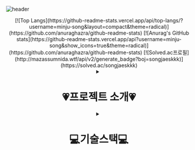 ![header](https://capsule-render.vercel.app/api?type=rounded&color=gradient&height=150&section=header&text=Hello!%20I'm%20Minju&fontSize=70&animation=fadeIn&fontColor=ffffff)

<div align="center">
    [![Top Langs](https://github-readme-stats.vercel.app/api/top-langs/?username=minju-song&layout=compact&theme=radical)](https://github.com/anuraghazra/github-readme-stats)
    [![Anurag's GitHub stats](https://github-readme-stats.vercel.app/api?username=minju-song&show_icons=true&theme=radical)](https://github.com/anuraghazra/github-readme-stats)
    [![Solved.ac프로필](http://mazassumnida.wtf/api/v2/generate_badge?boj=songjaeskkk)](https://solved.ac/songjaeskkk)
<div>
<div align="center">
    <details>
        <summary><h1>💗프로젝트 소개💗</h1></summary>
        <div markdown="1">
            <h2>Holoyolo란❓</h2>
            <h4>1인가구 소비관리 플랫폼이며 프로젝트명 'Holoyolo'는 혼자서도(Holo) 행복하게 잘 살 수 있다(Yolo)라는 의미</h4>
            <h3>📅개발 기간</h3>
            <h4>2023.11.06 ~ 2023.12.22</h4>
            <details>
                <summary><h3>📊DB 설계</h3></summary>
                <div markdown="1">
                    <img src="https://github.com/minju-song/final_project/assets/97097194/6cbd8adf-adc1-44be-a4d4-a824838109f0"/>
                </div>
            </details>        
        </div>
    </details>  
    <details>
        <summary><h1>💻기술스택💻</h1></summary>
        <div markdown="1">
            <h2>📍Front</h2>
            <img src="https://img.shields.io/badge/html5-E34F26?style=for-the-badge&logo=html5&logoColor=white"/>
            <img src="https://img.shields.io/badge/css3-1572B6?style=for-the-badge&logo=css3&logoColor=white"/>
            <img src="https://img.shields.io/badge/javascript-F7DF1E?style=for-the-badge&logo=javascript&logoColor=white"/>
            <img src="https://img.shields.io/badge/jquery-0769AD?style=for-the-badge&logo=jquery&logoColor=white"/>
            <img src="https://img.shields.io/badge/bootstrap-7952B3?style=for-the-badge&logo=bootstrap&logoColor=white"/>
            <h2>📍Backend</h2>
            <img src="https://img.shields.io/badge/springboot-6DB33F?style=for-the-badge&logo=springboot&logoColor=white"/>
            <img src="https://img.shields.io/badge/thymeleaf-005F0F?style=for-the-badge&logo=thymeleaf&logoColor=white"/>
            <h2>📍Database</h2>
            <img src="https://img.shields.io/badge/oracle-F80000?style=for-the-badge&logo=oracle&logoColor=white"/>
            <h2>📍Server</h2>
            <img src="https://img.shields.io/badge/amazonec2-FF9900?style=for-the-badge&logo=amazonec2&logoColor=white"/>
            <h2>📍CI/CD</h2>
            <img src="https://img.shields.io/badge/apachemaven-C71A36?style=for-the-badge&logo=apachemaven&logoColor=white"/>
            <img src="https://img.shields.io/badge/jenkins-D24939?style=for-the-badge&logo=jenkins&logoColor=white"/>        
            <img src="https://img.shields.io/badge/docker-2496ED?style=for-the-badge&logo=docker&logoColor=white"/>
            <h2>📍Collaborative Software / Remote repository</h2>
            <img src="https://img.shields.io/badge/jira-0052CC?style=for-the-badge&logo=jira&logoColor=white"/>
            <img src="https://img.shields.io/badge/github-181717?style=for-the-badge&logo=github&logoColor=white"/> 
        </div>
    </details>
</div>


